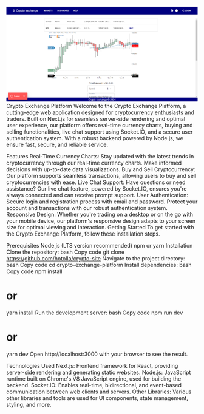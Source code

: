![Crypto exchange](images/cryptoScreen.png)
Crypto Exchange Platform
Welcome to the Crypto Exchange Platform, a cutting-edge web application designed for cryptocurrency enthusiasts and traders. Built on Next.js for seamless server-side rendering and optimal user experience, our platform offers real-time currency charts, buying and selling functionalities, live chat support using Socket.IO, and a secure user authentication system. With a robust backend powered by Node.js, we ensure fast, secure, and reliable service.

Features
Real-Time Currency Charts: Stay updated with the latest trends in cryptocurrency through our real-time currency charts. Make informed decisions with up-to-date data visualizations.
Buy and Sell Cryptocurrency: Our platform supports seamless transactions, allowing users to buy and sell cryptocurrencies with ease.
Live Chat Support: Have questions or need assistance? Our live chat feature, powered by Socket.IO, ensures you're always connected and can receive prompt support.
User Authentication: Secure login and registration process with email and password. Protect your account and transactions with our robust authentication system.
Responsive Design: Whether you're trading on a desktop or on the go with your mobile device, our platform's responsive design adapts to your screen size for optimal viewing and interaction.
Getting Started
To get started with the Crypto Exchange Platform, follow these installation steps.

Prerequisites
Node.js (LTS version recommended)
npm or yarn
Installation
Clone the repository:
bash
Copy code
git clone https://github.com/hotolla/crypto-site
Navigate to the project directory:
bash
Copy code
cd crypto-exchange-platform
Install dependencies:
bash
Copy code
npm install
# or
yarn install
Run the development server:
bash
Copy code
npm run dev
# or
yarn dev
Open http://localhost:3000 with your browser to see the result.

Technologies Used
Next.js: Frontend framework for React, providing server-side rendering and generating static websites.
Node.js: JavaScript runtime built on Chrome's V8 JavaScript engine, used for building the backend.
Socket.IO: Enables real-time, bidirectional, and event-based communication between web clients and servers.
Other Libraries: Various other libraries and tools are used for UI components, state management, styling, and more.